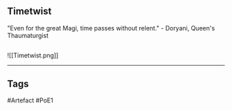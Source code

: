 ## Timetwist
"Even for the great Magi,
time passes without relent."
\- Doryani, Queen's Thaumaturgist
##
![[Timetwist.png]]

---
## Tags
#Artefact
#PoE1